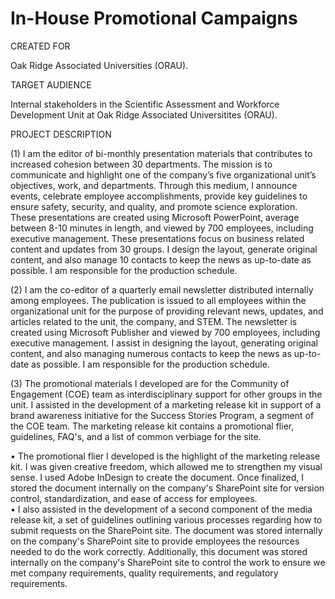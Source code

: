 # In-House Promotional Campaigns
CREATED FOR									

Oak Ridge Associated Universities (ORAU).									
									
TARGET AUDIENCE									

Internal stakeholders in the Scientific Assessment and Workforce Development Unit at Oak Ridge Associated Universitites (ORAU).																		

PROJECT DESCRIPTION									

(1) I am the editor of bi-monthly presentation materials that contributes to increased cohesion between 30 departments. The mission is to communicate and highlight one of the company’s five organizational unit’s objectives, work, and departments. Through this medium, I announce events, celebrate employee accomplishments, provide key guidelines to ensure safety, security, and quality, and promote science exploration. These presentations are created using Microsoft PowerPoint, average between 8-10 minutes in length, and viewed by 700 employees, including executive management. These presentations focus on business related content and updates from 30 groups. I design the layout, generate original content, and also manage 10 contacts to keep the news as up-to-date as possible. I am responsible for the production schedule.						
									
(2) I am the co-editor of a quarterly email newsletter distributed internally among employees. The publication is issued to all employees within the organizational unit for the purpose of providing relevant news, updates, and articles related to the unit, the company, and STEM. The newsletter is created using Microsoft Publisher and viewed by 700 employees, including executive management. I assist in designing the layout, generating original content, and also managing numerous contacts to keep the news as up-to-date as possible. I am responsible for the production schedule.									
																
(3) The promotional materials I developed are for the Community of Engagement (COE) team as interdisciplinary support for other groups in the unit. I assisted in the development of a marketing release kit in support of a brand awareness initiative for the Success Stories Program, a segment of the COE team. The marketing release kit contains a promotional flier, guidelines, FAQ's, and a list of common verbiage for the site.									
																
• The promotional flier I developed is the highlight of the marketing release kit. I was given creative freedom, which allowed me to strengthen my visual sense. I used Adobe InDesign to create the document. Once finalized, I stored the document internally on the company's SharePoint site for version control, standardization, and ease of access for employees.												
• I also assisted in the development of a second component of the media release kit, a set of guidelines outlining various processes regarding how to submit requests on the SharePoint site. The document was stored internally on the company's SharePoint site to provide employees the resources needed to do the work correctly. Additionally, this document was stored internally on the company's SharePoint site to control the work to ensure we met company requirements, quality requirements, and regulatory requirements. 								
								
